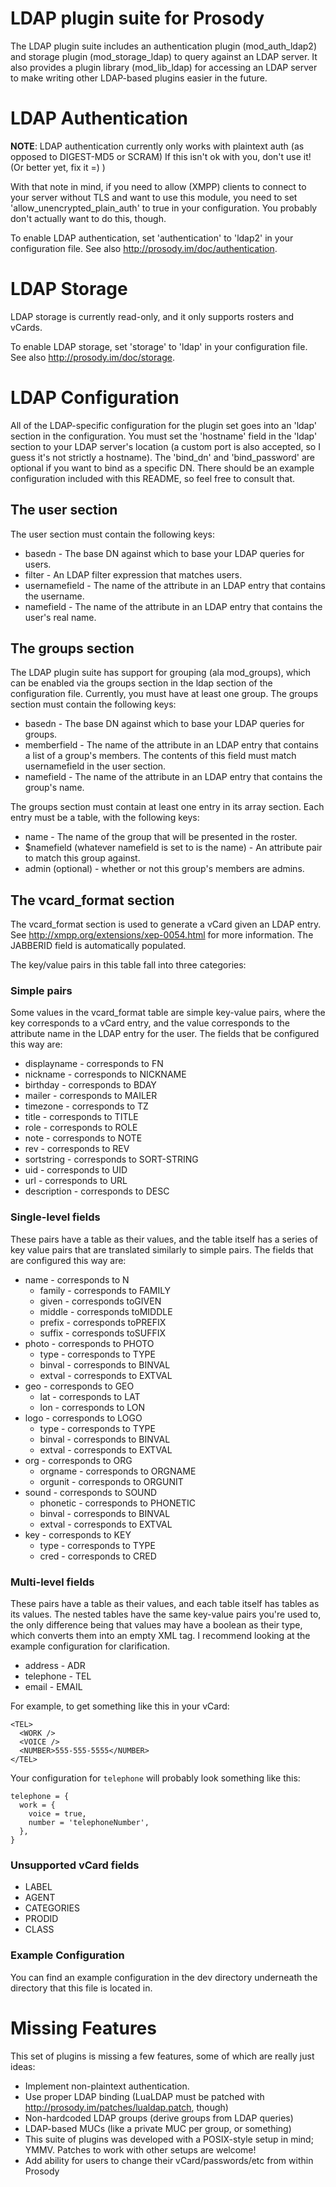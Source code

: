 # LDAP plugin suite for Prosody

The LDAP plugin suite includes an authentication plugin (mod\_auth\_ldap2) and storage plugin
(mod\_storage\_ldap) to query against an LDAP server.  It also provides a plugin library (mod\_lib\_ldap)
for accessing an LDAP server to make writing other LDAP-based plugins easier in the future.

# LDAP Authentication

**NOTE**: LDAP authentication currently only works with plaintext auth (as opposed to DIGEST-MD5 or SCRAM)
If this isn't ok with you, don't use it!  (Or better yet, fix it =) )

With that note in mind, if you need to allow (XMPP) clients to connect to your server without TLS and
want to use this module, you need to set 'allow\_unencrypted\_plain\_auth' to true in your
configuration.  You probably don't actually want to do this, though.

To enable LDAP authentication, set 'authentication' to 'ldap2' in your configuration file.
See also http://prosody.im/doc/authentication.

# LDAP Storage

LDAP storage is currently read-only, and it only supports rosters and vCards.

To enable LDAP storage, set 'storage' to 'ldap' in your configuration file.
See also http://prosody.im/doc/storage.

# LDAP Configuration

All of the LDAP-specific configuration for the plugin set goes into an 'ldap' section
in the configuration.  You must set the 'hostname' field in the 'ldap' section to
your LDAP server's location (a custom port is also accepted, so I guess it's not strictly
a hostname).  The 'bind\_dn' and 'bind\_password' are optional if you want to bind as
a specific DN.  There should be an example configuration included with this README, so
feel free to consult that.

## The user section

The user section must contain the following keys:

  * basedn - The base DN against which to base your LDAP queries for users.
  * filter - An LDAP filter expression that matches users.
  * usernamefield - The name of the attribute in an LDAP entry that contains the username.
  * namefield - The name of the attribute in an LDAP entry that contains the user's real name.

## The groups section

The LDAP plugin suite has support for grouping (ala mod\_groups), which can be enabled via the groups
section in the ldap section of the configuration file.  Currently, you must have at least one group.
The groups section must contain the following keys:

  * basedn - The base DN against which to base your LDAP queries for groups.
  * memberfield - The name of the attribute in an LDAP entry that contains a list of a group's members. The contents of this field
                  must match usernamefield in the user section.
  * namefield - The name of the attribute in an LDAP entry that contains the group's name.

The groups section must contain at least one entry in its array section.  Each entry must be a table, with the following keys:

  * name - The name of the group that will be presented in the roster.
  * $namefield (whatever namefield is set to is the name) - An attribute pair to match this group against.
  * admin (optional) - whether or not this group's members are admins.

## The vcard\_format section

The vcard\_format section is used to generate a vCard given an LDAP entry.  See http://xmpp.org/extensions/xep-0054.html for
more information.  The JABBERID field is automatically populated.

The key/value pairs in this table fall into three categories:

### Simple pairs

Some values in the vcard\_format table are simple key-value pairs, where the key corresponds to a vCard
entry, and the value corresponds to the attribute name in the LDAP entry for the user.  The fields that
be configured this way are:

  * displayname - corresponds to FN
  * nickname - corresponds to NICKNAME
  * birthday - corresponds to BDAY
  * mailer - corresponds to MAILER
  * timezone - corresponds to TZ
  * title - corresponds to TITLE
  * role - corresponds to ROLE
  * note - corresponds to NOTE
  * rev - corresponds to REV
  * sortstring - corresponds to SORT-STRING
  * uid - corresponds to UID
  * url - corresponds to URL
  * description - corresponds to DESC

### Single-level fields

These pairs have a table as their values, and the table itself has a series of key value pairs that are translated
similarly to simple pairs.  The fields that are configured this way are:

  * name - corresponds to N
    * family - corresponds to FAMILY
    * given - corresponds toGIVEN
    * middle - corresponds toMIDDLE
    * prefix - corresponds toPREFIX
    * suffix - corresponds toSUFFIX
  * photo - corresponds to PHOTO
    * type - corresponds to TYPE
    * binval - corresponds to BINVAL
    * extval - corresponds to EXTVAL
  * geo - corresponds to GEO
    * lat - corresponds to LAT
    * lon - corresponds to LON
  * logo - corresponds to LOGO
    * type - corresponds to TYPE
    * binval - corresponds to BINVAL
    * extval - corresponds to EXTVAL
  * org - corresponds to ORG
    * orgname - corresponds to ORGNAME
    * orgunit - corresponds to ORGUNIT
  * sound - corresponds to SOUND
    * phonetic - corresponds to PHONETIC
    * binval - corresponds to BINVAL
    * extval - corresponds to EXTVAL
  * key - corresponds to KEY
    * type - corresponds to TYPE
    * cred - corresponds to CRED

### Multi-level fields

These pairs have a table as their values, and each table itself has tables as its values.  The nested tables have
the same key-value pairs you're used to, the only difference being that values may have a boolean as their type, which
converts them into an empty XML tag.  I recommend looking at the example configuration for clarification.

  * address - ADR
  * telephone - TEL
  * email - EMAIL

For example, to get something like this in your vCard:

    <TEL>
      <WORK />
      <VOICE />
      <NUMBER>555-555-5555</NUMBER>
    </TEL>

Your configuration for `telephone` will probably look something like this:

    telephone = {
      work = {
        voice = true,
        number = 'telephoneNumber',
      },
    }

### Unsupported vCard fields

  * LABEL
  * AGENT
  * CATEGORIES
  * PRODID
  * CLASS

### Example Configuration

You can find an example configuration in the dev directory underneath the
directory that this file is located in.

# Missing Features

This set of plugins is missing a few features, some of which are really just ideas:

  * Implement non-plaintext authentication.
  * Use proper LDAP binding (LuaLDAP must be patched with http://prosody.im/patches/lualdap.patch, though)
  * Non-hardcoded LDAP groups (derive groups from LDAP queries)
  * LDAP-based MUCs (like a private MUC per group, or something)
  * This suite of plugins was developed with a POSIX-style setup in mind; YMMV. Patches to work with other setups are welcome!
  * Add ability for users to change their vCard/passwords/etc from within Prosody
